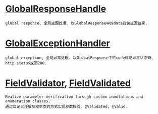 # [GlobalResponseHandle](src/main/java/com/xc/study/config/GlobalResponseHandle.java)
    global response, 全局返回处理. 以GlobalResponse中的data封装返回结果.

# [GlobalExceptionHandler](src/main/java/com/xc/study/config/GlobalExceptionHandler.java)
    global exception, 全局异常处理. 以GlobalResponse中的code标记异常状态码, http status返回200.

# [FieldValidator](src/main/java/com/xc/study/config/FieldValidator.java), [FieldValidated](src/main/java/com/xc/study/annotation/FieldValidated.java)
    Realize parameter verification through custom annotations and enumeration classes.
    通过自定义注解及枚举类的方式实现参数校验. @Validated, @Valid.